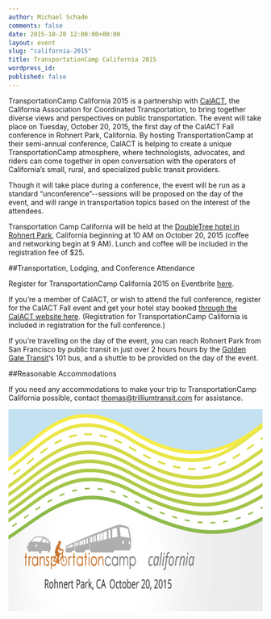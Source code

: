 ```yaml
---
author: Michael Schade
comments: false
date: 2015-10-20 12:00:00+00:00
layout: event
slug: "california-2015"
title: TransportationCamp California 2015
wordpress_id:
published: false
---
```

TransportationCamp California 2015 is a partnership with [CalACT](https://www.calact.org/home), the California Association for Coordinated Transportation, to bring together diverse views and perspectives on public transportation. The event will take place on Tuesday, October 20, 2015, the first day of the CalACT Fall conference in Rohnert Park, California. By hosting TransportationCamp at their semi-annual conference, CalACT is helping to create a unique TransportationCamp atmosphere, where technologists, advocates, and riders can come together in open conversation with the operators of California’s small, rural, and specialized public transit providers.

Though it will take place during a conference, the event will be run as a standard “unconference”--sessions will be proposed on the day of the event, and will range in transportation topics based on the interest of the attendees.

Transportation Camp California will be held at the [DoubleTree hotel in Rohnert Park](http://doubletree3.hilton.com/en/hotels/california/doubletree-by-hilton-hotel-sonoma-wine-country-RLSC-DT/index.html), California beginning at 10 AM on October 20, 2015 (coffee and networking begin at 9 AM). Lunch and coffee will be included in the registration fee of $25.

##Transportation, Lodging, and Conference Attendance

Register for TransportationCamp California 2015 on Eventbrite [here](http://www.eventbrite.com/e/transportationcamp-calact-tickets-17462853866).

If you’re a member of CalACT, or wish to attend the full conference, register for the CalACT Fall event and get your hotel stay booked [through the CalACT website here](https://www.calact.org/fall-2015/registration). (Registration for TransportationCamp California is included in registration for the full conference.)

If you’re travelling on the day of the event, you can reach Rohnert Park from San Francisco by public transit in just over 2 hours hours by the [Golden Gate Transit](http://www.goldengate.org/)’s 101 bus, and a shuttle to be provided on the day of the event.

##Reasonable Accommodations

If you need any accommodations to make your trip to TransportationCamp California possible, contact thomas@trilliumtransit.com for assistance.

<img src="tcamp-banner.png" width=800 height=400 >
 
